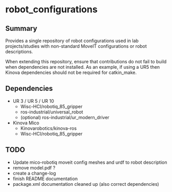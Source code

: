 # robot_configurations
## Summary
Provides a single repository of robot configurations used in lab projects/studies
with non-standard MoveIT configurations or robot descriptions.

When extending this repository, ensure that contributions do not fail to build
when dependencies are not installed. As an example, if using a UR5 then Kinova
dependencies should not be required for catkin_make.

## Dependencies
- UR 3 / UR 5 / UR 10
  - Wisc-HCI/robotiq_85_gripper
  - ros-industrial/universal_robot
  - (optional) ros-industrial/ur_modern_driver
- Kinova Mico
  - Kinovarobotics/kinova-ros
  - Wisc-HCI/robotiq_85_gripper

## TODO
- Update mico-robotiq moveit config meshes and urdf to robot description
- remove model.pdf ?
- create a change-log
- finish README documentation
- package.xml documentation cleaned up (also correct dependencies)
